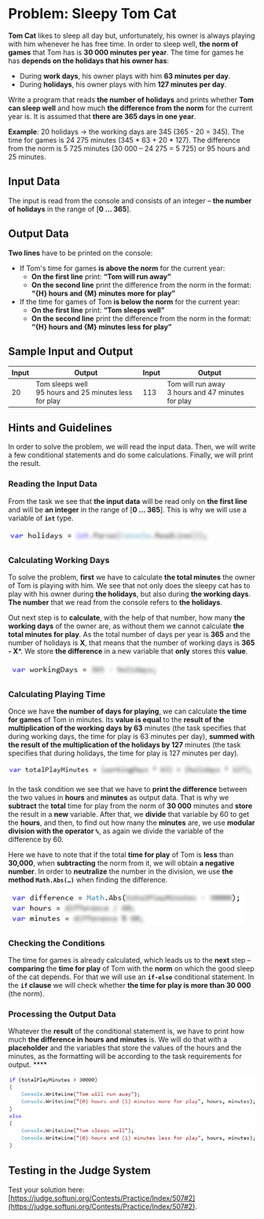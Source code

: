 # Problem: Sleepy Tom Cat

**Tom Cat** likes to sleep all day but, unfortunately, his owner is always playing with him whenever he has free time. In order to sleep well, **the norm of games** that Tom has is **30 000 minutes per year**. The time for games he has **depends on the holidays that his owner has**:
* During **work days**, his owner plays with him **63 minutes per day**. 
* During **holidays**, his owner plays with him **127 minutes per day**. 

Write a program that reads **the number of holidays** and prints whether **Tom can sleep well** and how much **the difference from the norm** for the current year is. It is assumed that **there are 365 days in one year**. 
   
**Example**: 20 holidays -> the working days are 345 (365 - 20 = 345). The time for games is 24 275 minutes (345 \* 63 + 20 \* 127). The difference from the norm is 5 725 minutes (30 000 – 24 275 = 5 725) or 95 hours and 25 minutes.

## Input Data

The input is read from the console and consists of an integer – **the number of holidays** in the range of [**0 … 365**].

## Output Data

**Two lines** have to be printed on the console: 
* If Tom's time for games **is above the norm** for the current year: 
  * **On the first line** print: **“Tom will run away”**
  * **On the second line** print the difference from the norm in the format:  
   **“{H} hours and {M} minutes more for play”**
* If the time for games of Tom **is below the norm** for the current year:
  * **On the first line** print: **“Tom sleeps well”**
  * **On the second line** print the difference from the norm in the format:  
   **“{H} hours and {M} minutes less for play”**

## Sample Input and Output

| Input | Output | Input | Output |
|----|-----|----|-----|
|20|Tom sleeps well<br>95 hours and 25 minutes less for play|113|Tom will run away<br>3 hours and 47 minutes for play|

## Hints and Guidelines

In order to solve the problem, we will read the input data. Then, we will write a few conditional statements and do some calculations. Finally, we will print the result.

### Reading the Input Data

From the task we see that **the input data** will be read only on **the first line** and will be **an integer** in the range of [**0 … 365**]. This is why we will use a variable of **`int`** type. 

![](/assets/chapter-3-2-images/03.Sleepy-tom-cat-01.png)

### Calculating Working Days

To solve the problem, **first** we have to calculate **the total minutes** the owner of Tom is playing with him. We see that not only does the sleepy cat has to play with his owner during **the holidays**, but also during **the working days**. **The number** that we read from the console refers to **the holidays**. 

Out next step is to **calculate**, with the help of that number, how many **the working days** of the owner are, as without them we cannot calculate **the total minutes for play**. As the total number of days per year is **365** and the number of holidays is **X**, that means that the number of working days is **365 - X***. We store **the difference** in a new variable that **only** stores this **value**.

![](/assets/chapter-3-2-images/03.Sleepy-tom-cat-02.png)

### Calculating Playing Time

Once we have **the number of days for playing**, we can calculate **the time for games** of Tom in minutes. Its **value is equal** to the **result of the multiplication of the working days by 63** minutes (the task specifies that during working days, the time for play is 63 minutes per day), **summed with the result of the multiplication of the holidays by 127** minutes (the task specifies that during holidays, the time for play is 127 minutes per day).

![](/assets/chapter-3-2-images/03.Sleepy-tom-cat-03.png)

In the task condition we see that we have to **print the difference** between the two values in **hours** and **minutes** as output data. That is why we **subtract** the **total** time for play from the norm of **30 000** minutes and **store** the result in a **new** variable. After that, we **divide** that variable by 60 to get the **hours**, and then, to find out how many the **minutes** are, we use **modular division with the operator `%`**, as again we divide the variable of the difference by 60.

Here we have to note that if the total **time for play** of Tom is **less** than **30,000**, when **subtracting** the norm from it, we will obtain **a negative number**. In order to **neutralize** the number in the division, we use **the method `Math.Abs(…)`** when finding the difference.

![](/assets/chapter-3-2-images/03.Sleepy-tom-cat-04.png)

### Checking the Conditions

The time for games is already calculated, which leads us to the **next** step – **comparing** the **time for play** of Tom with the **norm** on which the good sleep of the cat depends. For that we will use an **`if-else`** conditional statement. In the **`if` clause** we will check whether **the time for play is more than 30 000** (the norm).

### Processing the Output Data

Whatever the **result** of the conditional statement is, we have to print how much **the difference in hours and minutes** is. We will do that with a **placeholder** and the variables that store the values of the hours and the minutes, as the formatting will be according to the task requirements for output. ****

![](/assets/chapter-3-2-images/03.Sleepy-tom-cat-05.png)

## Testing in the Judge System

Test your solution here: [https://judge.softuni.org/Contests/Practice/Index/507#2](https://judge.softuni.org/Contests/Practice/Index/507#2).
